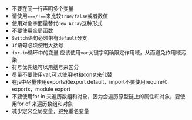 - 不要在同一行声明多个变量
- 请使用`===/!==`来比较`true/false`或者数值
- 使用对象字面量替代`new Array`这种形式
- 不要使用全局函数
- `Switch`语句必须带有`default`分支
- `If`语句必须使用大括号
- `for-in`循环中的变量 应该使用`var`关键字明确限定作用域，从而避免作用域污染
- 符号优先级可以用括号来区分
- 尽量不要使用var,可以使用let和const来代替
- 在js中尽量使用exports和export default，import不要使用require和exports，module export
- 不要使用for in 来遍历数组和对象，因为会遍历原型链上的属性和对象，要使用for of 来遍历数组和对象
- 减少定义全局变量，避免重名变量